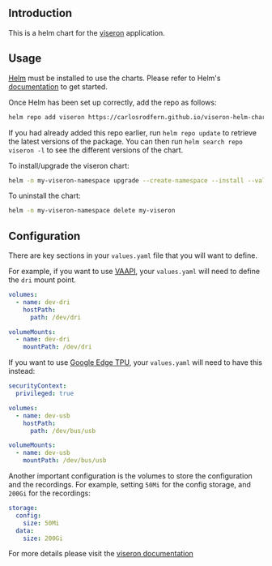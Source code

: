 ## Introduction

This is a helm chart for the [viseron](https://viseron.netlify.app) application.

## Usage

[Helm](https://helm.sh) must be installed to use the charts.  Please refer to
Helm's [documentation](https://helm.sh/docs) to get started.

Once Helm has been set up correctly, add the repo as follows:

```sh
helm repo add viseron https://carlosrodfern.github.io/viseron-helm-chart
```

If you had already added this repo earlier, run `helm repo update` to retrieve
the latest versions of the package.  You can then run `helm search repo
viseron -l` to see the different versions of the chart.

To install/upgrade the viseron chart:

```sh
helm -n my-viseron-namespace upgrade --create-namespace --install --values "my-viseron-values.yaml" my-viseron  viseron/viseron
```

To uninstall the chart:

```sh
helm -n my-viseron-namespace delete my-viseron
```

## Configuration

There are key sections in your `values.yaml` file that you will want to define.

For example, if you want to use [VAAPI](https://viseron.netlify.app/docs/documentation/installation#running-viseron), your `values.yaml` will need to define the `dri` mount point.

```yaml
volumes:
  - name: dev-dri
    hostPath:
      path: /dev/dri

volumeMounts:
  - name: dev-dri
    mountPath: /dev/dri
```

If you want to use [Google Edge TPU](https://coral.ai/products/), your `values.yaml` will need to have this instead:

```yaml
securityContext:
  privileged: true

volumes:
  - name: dev-usb
    hostPath:
      path: /dev/bus/usb

volumeMounts:
  - name: dev-usb
    mountPath: /dev/bus/usb
```

Another important configuration is the volumes to store the configuration and the recordings. For example, setting `50Mi` for the config storage, and `200Gi` for the recordings:

```yaml
storage:
  config:
    size: 50Mi
  data:
    size: 200Gi
```

For more details please visit the [viseron documentation](https://viseron.netlify.app/docs/documentation)
